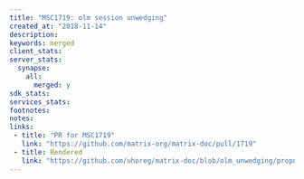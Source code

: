 ```yaml
---
title: "MSC1719: olm session unwedging"
created_at: "2018-11-14"
description:
keywords: merged
client_stats:
server_stats:
  synapse:
    all:
      merged: y
sdk_stats:
services_stats:
footnotes:
notes:
links:
 - title: "PR for MSC1719"
   link: "https://github.com/matrix-org/matrix-doc/pull/1719"
 - title: Rendered
   link: "https://github.com/uhoreg/matrix-doc/blob/olm_unwedging/proposals/1719-olm_unwedging.md"
---
```

